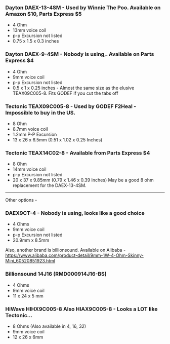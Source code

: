 ### Dayton DAEX-13-4SM - Used by Winnie The Poo. Available on Amazon $10, Parts Express $5
- 4 Ohm
- 13mm voice coil
- p-p Excursion not listed
- 0.75 x 1.5 x 0.3 inches

### Dayton DAEX-9-4SM - Nobody is using,. Available on Parts Express $4
- 4 Ohm
- 9mm voice coil
- p-p Excursion not listed
- 0.5 x 1 x 0.25 inches - Almost the same size as the elusive TEAX09C005-8. Fits GODEF if you cut the tabs off


### Tectonic TEAX09C005-8 - Used by GODEF F2Heal - Impossible to buy in the US.
- 8 Ohm
- 8.7mm voice coil
- 1.2mm P-P Excursion
- 13 x 26 x 6.5mm (0.51 x 1.02 x 0.25 Inches)

### Tectonic TEAX14C02-8 - Available from Parts Express $4
- 8 Ohm
- 14mm voice coil
- p-p Excursion not listed
- 20 x 37 x 9.85mm (0.79 x 1.46 x 0.39 Inches) May be a good 8 ohm replacement for the DAEX-13-4SM.





---------------------------------------
Other options -

### DAEX9CT-4 - Nobody is using, looks like a good choice
- 4 Ohms
- 9mm voice coil
- p-p Excursion not listed
- 20.9mm x 8.5mm


Also, another brand is billionsound. Available on Alibaba - https://www.alibaba.com/product-detail/9mm-1W-4-Ohm-Skinny-Mini_60520851923.html

### Billionsound 14J16 (RMD000914J16-BS)
- 4 Ohms
- 9mm voice coil
- 11 x 24 x 5 mm


### HiWave HIHX9C005-8 Also HIAX9C005-8 - Looks a LOT like Tectonic...
- 8 Ohms (Also available in 4, 16, 32)
- 9mm voice coil
- 12 x 26 x 6mm

